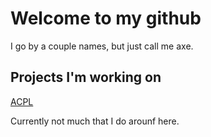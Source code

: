# Welcome to my github

I go by a couple names, but just call me axe.

## Projects I'm working on

[ACPL](https://github.com/RJmsG/ACPL)

Currently not much that I do arounf here.
